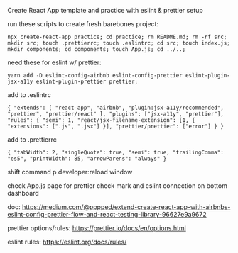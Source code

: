 Create React App template and practice with eslint & prettier setup

run these scripts to create fresh barebones project: 

  `npx create-react-app practice; cd practice; rm README.md; rm -rf src; mkdir src; touch .prettierrc; touch .eslintrc; cd src; touch index.js; mkdir components; cd components; touch App.js; cd ../..;`

need these for eslint w/ prettier: 

  `yarn add -D eslint-config-airbnb eslint-config-prettier eslint-plugin-jsx-a11y eslint-plugin-prettier prettier;`

add to .eslintrc

`{
  "extends": [
    "react-app",
    "airbnb",
    "plugin:jsx-a11y/recommended",
    "prettier",
    "prettier/react"
  ],
  "plugins": ["jsx-a11y", "prettier"],
  "rules": {
    "semi": 1,
    "react/jsx-filename-extension": [1, { "extensions": [".js", ".jsx"] }],
    "prettier/prettier": ["error"]
  }
}`

add to .prettierrc

`{
  "tabWidth": 2,
  "singleQuote": true,
  "semi": true,
  "trailingComma": "es5",
  "printWidth": 85,
  "arrowParens": "always"
}`

shift command p 
  developer:reload window

check App.js page for prettier check mark and eslint connection on bottom dashboard

doc: 
  https://medium.com/@pppped/extend-create-react-app-with-airbnbs-eslint-config-prettier-flow-and-react-testing-library-96627e9a9672

prettier options/rules: 
  https://prettier.io/docs/en/options.html

eslint rules: 
  https://eslint.org/docs/rules/
